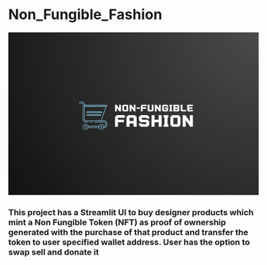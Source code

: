 # Non_Fungible_Fashion

!['NFF Header image'](./Resources/Images/NFF_header.png)

### This project has a Streamlit UI to buy designer products which mint a Non Fungible Token (NFT) as proof of ownership generated with the purchase of that product and transfer the token to user specified wallet address. User has the option to swap sell and donate it